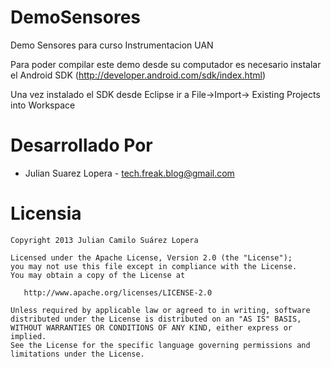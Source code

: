 DemoSensores
============

Demo Sensores para curso Instrumentacion UAN


Para poder compilar este demo desde su computador es necesario instalar el Android SDK (http://developer.android.com/sdk/index.html)

Una vez instalado el SDK desde Eclipse ir a File->Import-> Existing Projects into Workspace

Desarrollado Por
============

* Julian Suarez Lopera - <tech.freak.blog@gmail.com>



Licensia
=======

    Copyright 2013 Julian Camilo Suárez Lopera

    Licensed under the Apache License, Version 2.0 (the "License");
    you may not use this file except in compliance with the License.
    You may obtain a copy of the License at

       http://www.apache.org/licenses/LICENSE-2.0

    Unless required by applicable law or agreed to in writing, software
    distributed under the License is distributed on an "AS IS" BASIS,
    WITHOUT WARRANTIES OR CONDITIONS OF ANY KIND, either express or implied.
    See the License for the specific language governing permissions and
    limitations under the License.
